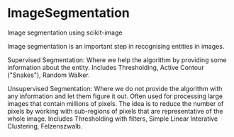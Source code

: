 # ImageSegmentation
Image segmentation using scikit-image

Image segmentation is an important step in recognising entities in images.

Supervised Segmentation: Where we help the algorithm by providing some information about the entity. Includes Thresholding, Active Contour ("Snakes"), Random Walker.

Unsupervised Segmentation: Where we do not provide the algorithm with any information and let them figure it out. Often used for processing large images that contain millions of pixels. The idea is to reduce the number of pixels by working with sub-regions of pixels that are representative of the whole image. Includes Thresholding with filters, Simple Linear Interative Clustering, Felzenszwalb.

